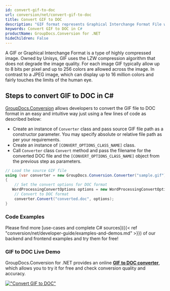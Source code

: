 ```yaml
---
id: convert-gif-to-doc
url: conversion/net/convert-gif-to-doc
title: Convert GIF to DOC
description: "GIF format represents Graphical Interchange Format File with .gif extension. Learn how to convert GIF to DOC file programmatically in C# language using GroupDocs.Conversion for .NET library."
keywords: Convert GIF to DOC in C#
productName: GroupDocs.Conversion for .NET
hideChildren: False
---
```


A GIF or Graphical Interchange Format is a type of highly compressed image. Owned by Unisys, GIF uses the LZW compression algorithm that does not degrade the image quality. For each image GIF typically allow up to 8 bits per pixel and up to 256 colors are allowed across the image. In contrast to a JPEG image, which can display up to 16 million colors and fairly touches the limits of the human eye.

## Steps to convert GIF to DOC in C#

[GroupDocs.Conversion](https://products.groupdocs.com/conversion/net) allows developers to convert the GIF file to DOC format in an easy and intuitive way just using a few lines of code as described below:

* Create an instance of `Converter` class and pass source GIF file path as a constructor parameter. You may specify absolute or relative file path as per your requirements. 
* Create an instance of `[CONVERT_OPTIONS_CLASS_NAME]` class.
* Call `Converter` class `Convert` method and pass the filename for the converted DOC file and the `[CONVERT_OPTIONS_CLASS_NAME]` object from the previous step as parameters.

```csharp
// Load the source GIF file
using (var converter = new GroupDocs.Conversion.Converter("sample.gif"))
{
    // Set the convert options for DOC format
   WordProcessingConvertOptions options = new WordProcessingConvertOptions { Format = GroupDocs.Conversion.FileTypes.WordProcessingFileType.Doc };
    // Convert to DOC format
    converter.Convert("converted.doc", options);
}
```

### Code Examples

Please find more [use-cases and complete C# sources]({{< ref "conversion/net/developer-guide/examples-and-demos.md" >}}) of our backend and frontend examples and try them for free!

### GIF to DOC Live Demo

GroupDocs.Conversion for .NET provides an online [**GIF to DOC converter**](https://products.groupdocs.app/conversion/gif-to-doc), which allows you to try it for free and check conversion quality and accuracy.

[!["Convert GIF to DOC"](conversion/net/images/convert-to-doc/convert-gif-to-doc.png)](https://products.groupdocs.app/conversion/gif-to-doc)